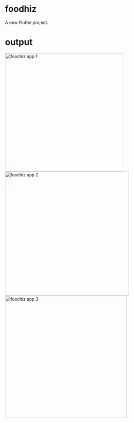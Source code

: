 # foodhiz

A new Flutter project.

# output
<img width="389" alt="foodhiz app 1" src="https://github.com/sunalipatro/foodhiz/assets/95564560/e8c0d2b4-89ba-4390-a716-61702812c236">
<img width="408" alt="foodhiz app 2" src="https://github.com/sunalipatro/foodhiz/assets/95564560/572cd5e5-0fb1-4425-be76-f0e2175b74b1">
<img width="401" alt="foodhiz app 3" src="https://github.com/sunalipatro/foodhiz/assets/95564560/4060ad48-a2fa-4f90-9d1a-0d2797b7dbf5">

